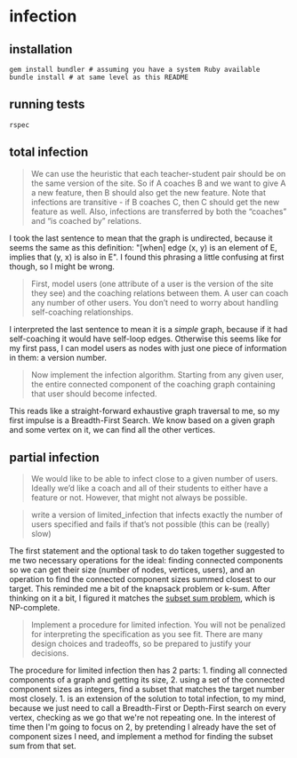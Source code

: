 # infection

## installation

```
gem install bundler # assuming you have a system Ruby available
bundle install # at same level as this README
```

## running tests

```
rspec
```

## total infection

> We can use the heuristic that each teacher-student pair should be on the same version of the site. So if A coaches B and we want to give A a new feature, then B should also get the new feature. Note that infections are transitive - if B coaches C, then C should get the new feature as well. Also, infections are transferred by both the “coaches” and “is coached by” relations.

I took the last sentence to mean that the graph is undirected, because it seems the same as this definition: "[when] edge (x, y) is an element of E, implies that (y, x) is also in E". I found this phrasing a little confusing at first though, so I might be wrong.

> First, model users (one attribute of a user is the version of the site they see) and the coaching relations between them. A user can coach any number of other users. You don’t need to worry about handling self-coaching relationships.

I interpreted the last sentence to mean it is a _simple_ graph, because if it had self-coaching it would have self-loop edges. Otherwise this seems like for my first pass, I can model users as nodes with just one piece of information in them: a version number.

> Now implement the infection algorithm. Starting from any given user, the entire connected component of the coaching graph containing that user should become infected.

This reads like a straight-forward exhaustive graph traversal to me, so my first impulse is a Breadth-First Search. We know based on a given graph and some vertex on it, we can find all the other vertices.

## partial infection

> We would like to be able to infect close to a given number of users. Ideally we’d like a coach and all of their students to either have a feature or not. However, that might not always be possible.

> write a version of limited_infection that infects exactly the number of users specified and fails if that’s not possible (this can be (really) slow)

The first statement and the optional task to do taken together suggested to me two necessary operations for the ideal: finding connected components so we can get their size (number of nodes, vertices, users), and an operation to find the connected component sizes summed closest to our target. This reminded me a bit of the knapsack problem or k-sum. After thinking on it a bit, I figured it matches the [subset sum problem](https://en.wikipedia.org/wiki/Subset_sum_problem), which is NP-complete.

> Implement a procedure for limited infection. You will not be penalized for interpreting the specification as you see fit. There are many design choices and tradeoffs, so be prepared to justify your decisions.

The procedure for limited infection then has 2 parts: 1. finding all connected components of a graph and getting its size, 2. using a set of the connected component sizes as integers, find a subset that matches the target number most closely. 1. is an extension of the solution to total infection, to my mind, because we just need to call a Breadth-First or Depth-First search on every vertex, checking as we go that we're not repeating one. In the interest of time then I'm going to focus on 2, by pretending I already have the set of component sizes I need, and implement a method for finding the subset sum from that set.
